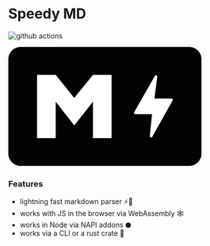 # Speedy MD
![github actions](https://github.com/YassinEldeeb/speedy-md/actions/workflows/Tests.yml/badge.svg)


![Logo](https://github.com/YassinEldeeb/speedy-md/blob/main/images/small-logo.png)

### Features

- lightning fast markdown parser ⚡🚀
- works with JS in the browser via WebAssembly 🕸
- works in Node via NAPI addons ⬢
- works via a CLI or a rust crate 🦀
